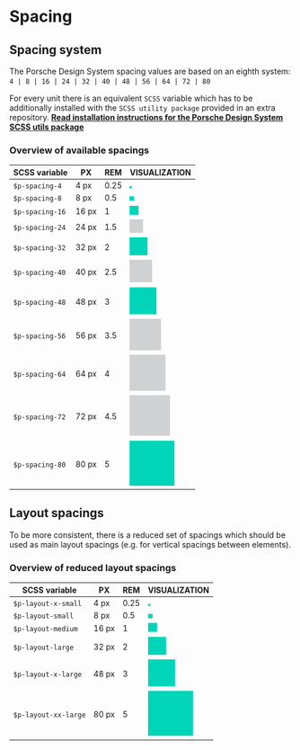 # Spacing

## Spacing system
The Porsche Design System spacing values are based on an eighth system:  
`4 | 8 | 16 | 24 | 32 | 40 | 48 | 56 | 64 | 72 | 80`

For every unit there is an equivalent `SCSS` variable which has to be additionally installed with the `SCSS utility package` provided in an extra repository.
**[Read installation instructions for the Porsche Design System SCSS utils package](#/utilities/scss)**


### Overview of available spacings

| SCSS variable 	| PX     	| REM 	|  VISUALIZATION     	                    |
|-------------------|-----------|-------|-------------------------------------------|
| `$p-spacing-4`  	| 4 px  	| 0.25 	| ![spacing 4](./assets/spacing-4.png)      |     
| `$p-spacing-8`  	| 8 px  	| 0.5  	| ![spacing 8](./assets/spacing-8.png)      |    
| `$p-spacing-16` 	| 16 px 	| 1    	| ![spacing 16](./assets/spacing-16.png)    |    
| `$p-spacing-24` 	| 24 px 	| 1.5  	| ![spacing 24](./assets/spacing-24.png)    |    
| `$p-spacing-32` 	| 32 px 	| 2    	| ![spacing 32](./assets/spacing-32.png)    |    
| `$p-spacing-40` 	| 40 px 	| 2.5  	| ![spacing 40](./assets/spacing-40.png)    |    
| `$p-spacing-48` 	| 48 px 	| 3    	| ![spacing 48](./assets/spacing-48.png)    |    
| `$p-spacing-56` 	| 56 px 	| 3.5  	| ![spacing 56](./assets/spacing-56.png)    |    
| `$p-spacing-64` 	| 64 px 	| 4    	| ![spacing 64](./assets/spacing-64.png)    |    
| `$p-spacing-72` 	| 72 px 	| 4.5  	| ![spacing 72](./assets/spacing-72.png)    |    
| `$p-spacing-80` 	| 80 px 	| 5    	| ![spacing 80](./assets/spacing-80.png)    |    



## Layout spacings

To be more consistent, there is a reduced set of spacings which should be used as main layout spacings (e.g. for vertical spacings between elements).  

### Overview of reduced layout spacings

| SCSS variable                | PX        | REM   | VISUALIZATION                            |
|------------------------------|-----------|-------|------------------------------------------|
| `$p-layout-x-small`          | 4 px      | 0.25  | ![spacing xs](./assets/spacing-4.png)    |     
| `$p-layout-small`            | 8 px      | 0.5   | ![spacing s](./assets/spacing-8.png)     |    
| `$p-layout-medium`           | 16 px     | 1     | ![spacing m](./assets/spacing-16.png)    |    
| `$p-layout-large`            | 32 px     | 2     | ![spacing l](./assets/spacing-32.png)    |    
| `$p-layout-x-large`          | 48 px     | 3     | ![spacing xl](./assets/spacing-48.png)   |    
| `$p-layout-xx-large`         | 80 px     | 5     | ![spacing xxl](./assets/spacing-80.png)  |    